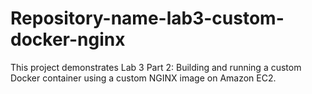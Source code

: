 # Repository-name-lab3-custom-docker-nginx
This project demonstrates Lab 3 Part 2: Building and running a custom Docker container using a custom NGINX image on Amazon EC2.
